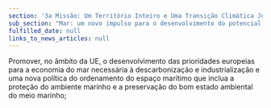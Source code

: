 ```yaml
---
section: '3a Missão: Um Território Inteiro e Uma Transição Climática Justa'
sub_section: "Mar: um novo impulso para o desenvolvimento do potencial oceânico do país"
fulfilled_date: null
links_to_news_articles: null
---
```


Promover, no âmbito da UE, o desenvolvimento das prioridades europeias para a economia do mar necessária à descarbonização e industrialização e uma nova política do ordenamento do espaço marítimo que inclua a proteção do ambiente marinho e a preservação do bom estado ambiental do meio marinho;